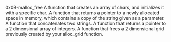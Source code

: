 0x0B-malloc_free
A function that creates an array of chars, and initializes it with a specific char.
A  function that returns a pointer to a newly allocated space in memory, which contains a copy of the string given as a parameter.
A  function that concatenates two strings.
A function that returns a pointer to a 2 dimensional array of integers.
A function that frees a 2 dimensional grid previously created by your alloc_grid function.
